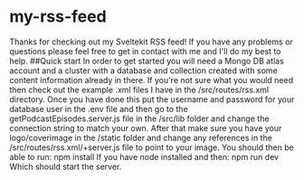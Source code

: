 # my-rss-feed

Thanks for checking out my Sveltekit RSS feed!
If you have any problems or questions please feel free to get in contact with me and I'll do my best to help.
##Quick start
In order to get started you will need a Mongo DB atlas account and a cluster with a database and collection created with some content information already in there.
If you're not sure what you would need then check out the example .xml files I have in the /src/routes/rss.xml directory.
Once you have done this put the username and password for your database user in the .env file and then go to the getPodcastEpisodes.server.js file in the /src/lib folder and change the connection string to match your own.
After that make sure you have your logo/coverimage in the /static folder and change any references in the /src/routes/rss.xml/+server.js file to point to your image.
You should then be able to run:
npm install
If you have node installed and then:
npm run dev
Which should start the server.
